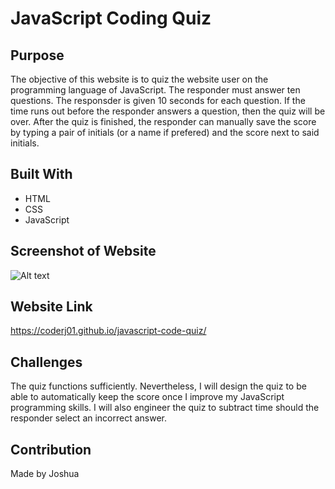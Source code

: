 # JavaScript Coding Quiz

## Purpose

The objective of this website is to quiz the website user on the programming language of JavaScript. The responder must answer ten questions. The responsder is given 10 seconds for each question. If the time runs out before the responder answers a question, then the quiz will be over. After the quiz is finished, the responder can manually save the score by typing a pair of initials (or a name if prefered) and the score next to said initials.

## Built With
 * HTML
 * CSS
 * JavaScript

 ## Screenshot of Website
![Alt text](./assets/image/image-screenshot.JPG?raw=true "JavaScript Coding Quiz")

 ## Website Link
https://coderj01.github.io/javascript-code-quiz/

 ## Challenges 

 The quiz functions sufficiently. Nevertheless, I will design the quiz to be able to automatically keep the score once I improve my JavaScript programming skills. I will also engineer the quiz to subtract time should the responder select an incorrect answer. 

 ## Contribution
 Made by Joshua
